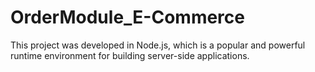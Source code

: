 # OrderModule_E-Commerce
This project was developed in Node.js, which is a popular and powerful runtime environment for building server-side applications.

